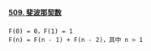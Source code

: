 #### [509. 斐波那契数](https://leetcode.cn/problems/fibonacci-number/)

```
F(0) = 0，F(1) = 1
F(n) = F(n - 1) + F(n - 2)，其中 n > 1
```

